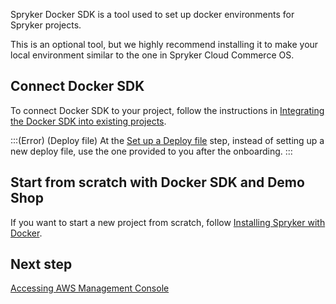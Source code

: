 Spryker Docker SDK is a tool used to set up docker environments for Spryker projects.

This is an optional tool, but we highly recommend installing it to make your local environment similar to the one in Spryker Cloud Commerce OS. 


## Connect Docker SDK
To connect Docker SDK to your project, follow the instructions in [Integrating the Docker SDK into existing projects](https://documentation.spryker.com/docs/integrating-the-docker-sdk-into-existing-projects).

:::(Error) (Deploy file)
At the [Set up a Deploy file](https://documentation.spryker.com/docs/integrating-the-docker-sdk-into-existing-projects#set-up-a-deploy-file) step, instead of setting up a new deploy file, use the one provided to you after the onboarding. 
:::


## Start from scratch with Docker SDK and Demo Shop

If you want to start a new project from scratch, follow [Installing Spryker with Docker](https://documentation.spryker.com/docs/installing-spryker-with-docker).

 
## Next step

[Accessing AWS Management Console](https://cloud.spryker.com/docs/accessing-aws-management-console)